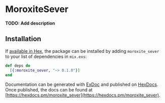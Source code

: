 # MoroxiteSever

**TODO: Add description**

## Installation

If [available in Hex](https://hex.pm/docs/publish), the package can be installed
by adding `moroxite_sever` to your list of dependencies in `mix.exs`:

```elixir
def deps do
  [{:moroxite_sever, "~> 0.1.0"}]
end
```

Documentation can be generated with [ExDoc](https://github.com/elixir-lang/ex_doc)
and published on [HexDocs](https://hexdocs.pm). Once published, the docs can
be found at [https://hexdocs.pm/moroxite_sever](https://hexdocs.pm/moroxite_sever).

